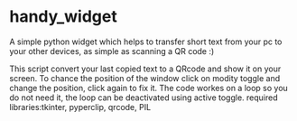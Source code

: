 # handy_widget
A simple python widget which helps to transfer short text from your pc to your other devices, as simple as scanning a QR code :)

This script convert your last copied text to a QRcode and show it on your screen.
To chance the position of the window click on modity toggle and change the position, click again to fix it.
The code workes on a loop so you do not need it, the loop can be deactivated using active toggle.
required libraries:tkinter, pyperclip, qrcode, PIL
